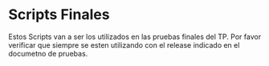 # Scripts Finales
Estos Scripts van a ser los utilizados en las pruebas finales del TP.
Por favor verificar que siempre se esten utilizando con el release indicado en el documetno de pruebas.

